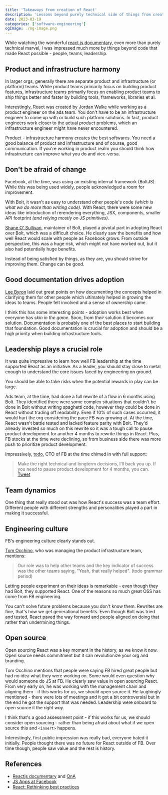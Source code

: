 ```yaml
---
title: 'Takeaways from creation of React'
description: 'Lessons beyond purely technical side of things from creation of one of the most popular frontend frameworks'
date: 2023-03-19
categories: ['software-engineering']
ogImage: ./og-image.png
---
```


While watching the wonderful [react.js documentary](https://www.youtube.com/watch?v=8pDqJVdNa44), even more than purely technical marvel, I was impressed much more by things beyond code that made React possible - people, teams, leadership.

## Product and infrastructure harmony

In larger orgs, generally there are separate product and infrastructure (or platform) teams. While product teams primarily focus on building product features, infrastructure teams primarily focus on enabling product teams to ship things better and faster by building tools, frameworks, libraries et al.

Interestingly, React was created by [Jordan Walke](https://twitter.com/jordwalke) while working as a product engineer on the ads team. You don't have to be an infrastructure engineer to come up with or build such platform solutions. In fact, product engineers work closer to the actual _product_ problems, which an infrastructure engineer might have never encountered.

Product - infrastructure harmony creates the best softwares. You need a good balance of product and infrastructure and of course, good communication. If you're working in product realm you should think how infrastructure can improve what you do and vice-versa.

## Don't be afraid of change

Facebook, at the time, was using an existing internal framework (BoltJS). While this was being used widely, people acknowledged a room for improvement.

With Bolt, it wasn't as easy to understand other people's code _(which is what we do more than writing code)_. With React, there were some new ideas like introduction of rerendering everything, JSX, components, smaller API footprint _(and relying mostly on JS primitives)_.

[Shane O' Sullivan](https://twitter.com/chofter), maintainer of Bolt, played a pivotal part in adopting React over Bolt, which was a difficult choice. He clearly saw the benefits and how well React would scale with people as Facebook grows. From outside perspective, this was a huge risk, which might not have worked out, but it also had potentially huge benefits.

Instead of being satisfied by things, as they are, you should strive for improving them. Change can be good.

## Good documentation drives adoption

[Lee Byron](https://twitter.com/leeb) laid out great points on how documenting the concepts helped in clarifying them for other people which ultimately helped in growing the ideas to teams. People felt involved and a sense of ownership came.

I think this has some interesting points - adoption works best when everyone has _skin in the game_. Soon, from _their_ solution it becomes _our_ solution. Documentation is probably one of the best places to start building that foundation. Good documentation is crucial for adoption and should be a high priority when building infrastructure tools.

## Leadership plays a crucial role

It was quite impressive to learn how well FB leadership at the time supported React as an initiative. As a leader, you should stay close to metal enough to understand the core issues faced by engineering on ground.

You should be able to take risks when the potential rewards in play can be large.

Ads team, at the time, had done a full rewrite of a flow in 6 months using Bolt. They identified there were some complex situations that couldn't be done in Bolt without writing spaghetti code, however they could be done in React without trading off readability. Even if 10% of such cases occurred, it would hurt the org considering the pace FB was growing at. At the time, React wasn't battle tested and lacked feature parity with Bolt. They'd already invested so much on this rewrite so it was a tough call to pause product development for another 4 months to rewrite things in React. Plus, FB stocks at the time were declining, so from business side there was more push to prioritize product development.

Impressively, [todo](), CTO of FB at the time chimed in with full support:

> Make the right technical and longterm decisions, I'll back you up. If you need to pause product development for 4 months, you can. [Tweet](https://twitter.com/schrep/status/1625917285037920256?s=20)

## Team dynamics

One thing that really stood out was how React's success was a team effort. Different people with different strengths and personalities played a part in making it successful.

## Engineering culture

FB's engineering culture clearly stands out.

[Tom Occhino](), who was managing the product infrastructure team, mentions:

> Our role was to help other teams and the key indicator of success was the other teams saying, "Yeah, that really helped". (todo grammar period)

Letting people experiment on their ideas is remarkable - even though they had Bolt, they supported React. One of the reasons so much great OSS has come from FB engineering.

You can't solve future problems because you don't know them. Rewrites are fine, that's how we get generational benefits. Even though Bolt was tried and tested, React paved the way forward and people aligned on doing that rather than undermining things.

## Open source

Open sourcing React was a key moment in the history, as we know it now. Open source needs commitment but it can revolutionize your org and branding.

Tom Occhino mentions that people were saying FB hired great people but had no idea what they were working on. Some would even question why would someone do JS at FB. He clearly saw value in open sourcing React. From very early on, he was working with the management chain and aligning them - if this works for us, we should open source it. He laughingly mentioned - there were lots of meetings and it got a bit controversial but in the end he got the support that was needed. Leadership were onboard to open source it the _right way_.

I think that's a good assessment point - if this works for us, we should consider open sourcing - rather than being afraid about what if we open source this and `<insert>` happens.

Interestingly, first public impression was really bad, everyone hated it initially. People thought there was no future for React outside of FB. Over time though, people saw value and the rest is history.

## References

- [Reactjs documentary](https://www.youtube.com/watch?v=8pDqJVdNa44) and [QnA](https://youtu.be/WzRSysq7F4k)
- [JS Apps at Facebook](https://www.youtube.com/watch?v=GW0rj4sNH2w)
- [React: Rethinking best practices](https://www.youtube.com/watch?v=x7cQ3mrcKaY)
